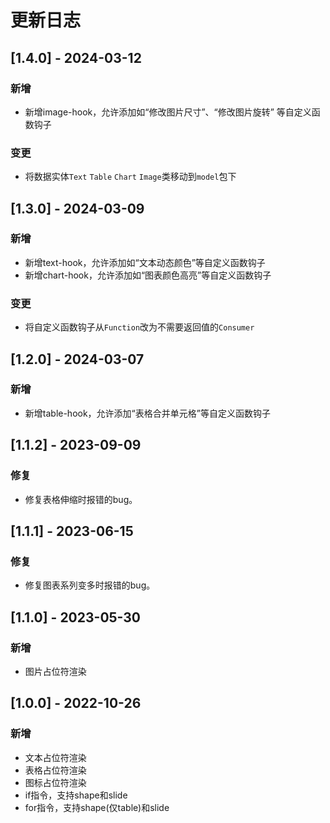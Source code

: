 # 更新日志
## [1.4.0] - 2024-03-12
### 新增
* 新增image-hook，允许添加如“修改图片尺寸”、“修改图片旋转” 等自定义函数钩子

### 变更
* 将数据实体`Text` `Table` `Chart` `Image`类移动到`model`包下

## [1.3.0] - 2024-03-09
### 新增
* 新增text-hook，允许添加如“文本动态颜色”等自定义函数钩子
* 新增chart-hook，允许添加如“图表颜色高亮”等自定义函数钩子

### 变更
* 将自定义函数钩子从`Function`改为不需要返回值的`Consumer`

## [1.2.0] - 2024-03-07

### 新增
* 新增table-hook，允许添加“表格合并单元格”等自定义函数钩子

## [1.1.2] - 2023-09-09

### 修复
* 修复表格伸缩时报错的bug。

## [1.1.1] - 2023-06-15

### 修复
* 修复图表系列变多时报错的bug。

## [1.1.0] - 2023-05-30

### 新增
* 图片占位符渲染

## [1.0.0] - 2022-10-26

### 新增
* 文本占位符渲染
* 表格占位符渲染
* 图标占位符渲染
* if指令，支持shape和slide
* for指令，支持shape(仅table)和slide